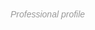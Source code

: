 Professional profile
<html>

<head>
    <title>Resume</title>
    <link rel="stylesheet" href="https://use.fontawesome.com/releases/v5.2.0/css/all.css" integrity="sha384-hWVjflwFxL6sNzntih27bfxkr27PmbbK/iSvJ+a4+0owXq79v+lsFkW54bOGbiDQ"
        crossorigin="anonymous">
    <link rel="stylesheet" href="https://fonts.googleapis.com/css?family=Ubuntu">
    <style>
        body {
            width: 80%;
            height: 100%;
            margin: 30px auto;
            font-family: 'Ubuntu', sans-serif;
            line-height: 20px;
            /* background: rgb(181, 243, 237); */
            background: url(bg-top.svg), url(bg-end.svg);
            background-repeat: no-repeat;
            background-position: left top, right bottom;
            /* background-color: rgb(255, 255, 255); */
            text-align: justify;
        }

        header {
            height: 200px;
        }

        nav {
            height: 50px;
            background-color: #f1f1f1;
            margin: auto;
            text-align: center;
        }

        section {
            margin: 15px 0;
        }

        article {
            margin: 3px;
            padding: 5px;
        }

        #main-wrapper {
            /* background: url(bg-end.svg);
            background-color: rgb(255, 255, 255); */
        }

        #left-section {
            float: left;
            width: 38%;
        }

        #right-section {
            float: right;
            width: 58%;
        }

        #header-text {
            padding-top: 66px;
            font-size: 22px;
        }

        #profile-pic {
            width: 130px;
            height: 130px;
            border-radius: 15px;
            float: left;
            background: url(resume-pic.jpg);
            background-size: 155%;
            background-position: 70% 20%;
            margin: 40px 20px 15px 50px;
        }

        .heading {
            color: #2DBCAD;
            font-weight: bolder;
            margin: 15px 0;
        }

        .fab,
        .fas {
            vertical-align: sub;
            padding: 12px;
            color: #2DBCAD;
        }

        .fa-2x {
            font-size: 1.5em;
        }

        .key-skills {
            background: #2DBCAD;
            padding: 8px;
            margin: 2px;
            color: #ffff;
            border-radius: 5px;
            display: inline-block;
        }

        h1,
        h3,
        h5,
        p {
            margin: 8px 0 0 0;
            color: #999;
        }

        h3 {
            font-size: 25px;
        }

        ul {
            color: #999;
        }

        ul.no-list-style {
            list-style-type: none;
            margin: 0;
            padding: 8px;
        }

        ul.no-list-style li {
            margin: 10px 0;
        }

        .name {
            color: #000;
            font-size: 36px;
            font-style: normal;
        }

        .designation {
            color: #000;
            font-size: 16px;
            margin-top: 18px;
            font-style: normal;
        }

        .role {
            color: #000;
            margin-top: 0px;
            font-size: 16px;
            font-style: normal;
        }

        .nav-element {
            position: relative;
            top: 1px;
            margin: 70px;
        }

        .theme-color {
            color: #2DBCAD;
        }

        .text-color-black {
            color: #000;
        }

        .highlights-list {
            margin: 0;
            padding: 1px 0 0 25px;
        }

        .education {
            margin: 0 8px;
            text-align: left;
        }

        .education div {
            margin: 10px 0px;
        }

        p {
            font-style: italic;
        }

        .no-list-style .text-color-black {
            font-style: normal;
        }

        .company-name {
            font-size: 20px;
            color: #000;
            margin: 0 0 25px 0;
        }

        .key-skills-set {
            margin: 15px 5px;
            text-align: left;
        }

        .project-details {
            margin: 15px 15px 35px 15px;
        }

        .project-name {
            font-size: 20px;
            color: #000;
            margin-bottom: 5px;
        }

        .project-description,
        .project-skills,
        .project-challenges {
            font-style: italic;
            margin-left: 10px;
        }
    </style>
</head>

<body>
    <div id="main-wrapper">
        <header>
            <div id="profile-pic"> </div>
            <div id="header-text">
                <p class="name">Kiran Bangale</p>
                <p class="designation">Software Engineer</p>
                <p class="role">Detail-oriented IT professional with 3+ years of experience in a Web Development.</p>
            </div>
        </header>
        <nav>
            <span class="nav-element">
                <i class="fas fa-envelope fa-2x"></i>kiranbangale@outlook.com</span>
            <span class="nav-element">
                <i class="fas fa-mobile-alt fa-2x"></i>+91 9552240746</span>
            <span class="nav-element">
                <i class="fab fa-github fa-2x"></i>https://kiranbangale.github.io/</span>
        </nav>
        <section>
            <section id="left-section">
                <article>
                    <h3 class="heading">HIGHLIGHTS</h3>
                    <ul class="highlights-list">
                        <li>
                            <p>
                                3+ years of experience in web development(MEAN Stack and Online Casino gaming).
                            </p>
                        </li>
                        <li>
                            <p>
                                Experienced in managing a whole client-side project from scratch to end. Have been responsible for client deployment and
                                reporting.
                            </p>
                        </li>
                        <li>
                            <p>
                                Experience across different stages of SDLC (Analyzing Business Requirements, Development, Unit Testing, Deployment).
                            </p>
                        </li>
                        <li>
                            <p>
                                Conducted training sessions and trained new joinees and freshers.
                            </p>
                        </li>
                        <li>
                            <p>
                                Ability to build high performance, secure with quality code web applications.
                            </p>
                        </li>
                        <li>
                            <p>
                                Specific strengths and abilities includes: Can do attitude, good team player, quick to adapt and learn new technologies and
                                a desire to excel, eager to work professionally and meet the requirements of the management
                                within the given time frame.
                            </p>
                        </li>
                    </ul>
                </article>
                <article>
                    <h3 class="heading">TECHNOLOGY STACK</h3>
                    <div>
                        <ul class="no-list-style">
                            <li>
                                <span class="text-color-black">Technologies – </span>
                                </span>
                                <span>MEAN Stack, Angular2+, JS (ES5-6), REST Services, HTML5-CSS3, Bootstrap3
                                </span>
                            </li>
                            <li>
                                <span class="text-color-black">Version and Project Management Tools – </span>
                                </span>
                                <span>Github, JIRA, Trello, Redmine
                                </span>
                            </li>
                            <li>
                                <span class="text-color-black">Testing – </span>
                                </span>
                                <span>NPM, Bower, Gulp, Sublime Text 2, VS code, Source Tree
                                </span>
                            </li>
                            <li>
                                <p>
                                    <span class="text-color-black">Operating Systems – </span>
                                    </span>
                                    <span>MAC, Ubuntu (14.04), Windows (XP,7,8,10)
                                    </span>
                                </p>
                            </li>
                        </ul>
                    </div>
                </article>
                <article>
                    <h3 class="heading">KEY SKILLS</h3>
                    <div class="key-skills-set">
                        <div class="key-skills">MEAN Stack</div>
                        <div class="key-skills">Angular2+</div>
                        <div class="key-skills">JS (Adv, ES2015+)</div>
                        <div class="key-skills">REST Services</div>
                        <div class="key-skills">HTML5-CSS3</div>
                        <div class="key-skills">Agile</div>
                    </div>
                </article>
                <article>
                    <h3 class="heading">EDUCATION</h3>
                    <div class="education">
                        <div>
                            <span class="text-color-black">Bachelor of Engineering in Computer Science (2014) – </span>
                            <p>PLIT-MS, Buldana (60.60%)</p>
                        </div>
                        <div>
                            <span class="text-color-black">HSC (2010) – </span>
                            <p>Shri Shivaji Junior college, Buldana (55%)</p>
                        </div>
                        <div>
                            <span class="text-color-black">SSC (2008) – </span>
                            <p>Shri Shivaji High School, Buldana (75.80%)</p>
                        </div>
                    </div>
                </article>
            </section>
            <section id="right-section">
                <article>

                    <h3 class="heading">&nbsp;WORK EXPERIENCE</h3>
                    <article>
                        <div>
                            <h5 class="company-name">Zensar Technologies Pvt. Ltd. (06/2017 – Present)</h5>

                            <div class="project-details">
                                <h5 class="project-name">Redmine Statistics (06/2017 – Present)</h5>
                                <p class="project-description">The internal quality analysis tool for representing the defect reports in different chart
                                    forms.
                                </p>
                                <p class="project-skills">
                                    <span class="text-color-black">Skills – </span>Angular2+, NodeJs</p>
                                <p class="project-challenges">
                                    <span class="text-color-black">Challenges – </span>To do full analysis and figure out the requirements and implement
                                    it along with ongoing project work.</p>
                            </div>

                            <div class="project-details">
                                <h5 class="project-name">Derivco Game Porting and Lobby (06/2017 – Present)</h5>
                                <p class="project-description">Derivco was an online casino gaming client. The programme was all about to deliver and maintain
                                    slot games developed in various JS frameworks. Play.Next:V3 - Bust the bank, Wild Orient,
                                    Lucky Twins; Component Store - Spring Break, Burning Desire, Alaskan Fishing, What A
                                    Hoot. These games were hosted on various lobbies. </p>
                                <p class="project-skills">
                                    <span class="text-color-black">Skills – </span>Adv JS, RxJs, VFL, ES6, Angular2+, Waterfall Model</p>
                                <p class="project-challenges">
                                    <span class="text-color-black">Challenges – </span>To grasp new frameworks without any guidance and immediately starting
                                    working on it like a pro. Train new joiners and freshers along with project work.</p>
                            </div>

                            <h5 class="company-name">Cuelogic Technologies Pvt. Ltd. (04/2015 – 05/2017)</h5>

                            <div class="project-details">
                                <h5 class="project-name">Kantar Media (07/2016 – 05/2017)</h5>
                                <p class="project-description">Kantar Media is data and service provider for all sort of media measurements, monitoring,
                                    and selection. The project is about serving global harmonizing platform for Kantar Data
                                    Providers, Users, and Clients.
                                </p>
                                <p class="project-skills">
                                    <span class="text-color-black">Skills – </span>AngularJS, REST Services , TDD, Agile</p>
                                <p class="project-challenges">
                                    <span class="text-color-black">Challenges – </span>Being responsible for whole modules delivery from scratch to end.</p>
                            </div>

                            <div class="project-details">
                                <h5 class="project-name">Surescore (08/2015 – 06/2016)</h5>
                                <p class="project-description">
                                    “SureScore” is a platform which offers quality college preparation pathway. It serves service at region, district, campus,
                                    teacher, student level. The project presents various types of exams, students’ scores
                                    statistics, etc.
                                </p>
                                <p class="project-skills">
                                    <span class="text-color-black">Skills – </span>MEAN Stack, REST Services, Agile</p>
                                <p class="project-challenges">
                                    <span class="text-color-black">Challenges – </span>To learn and implement the whole project from scratch.</p>
                            </div>

                            <div class="project-details">
                                <h5 class="project-name">Books That Grow (BTG) (04/2015 – 08/2015)</h5>
                                <p class="project-description">
                                    “Books that grow” is open source project for teacher, parents and students. Through BTG teacher/parents/students came at
                                    same platform to share teaching. BTG also have admin area from where administrator can
                                    control on application.
                                </p>
                                <p class="project-skills">
                                    <span class="text-color-black">Skills – </span>MEAN Stack, REST Services, Bootstrap</p>
                                <p class="project-challenges">
                                    <span class="text-color-black">Challenges – </span>To learn and implement the whole project from scratch.</p>
                            </div>

                        </div>
                    </article>
                </article>

            </section>
        </section>
    </div>
</body>

</html>
